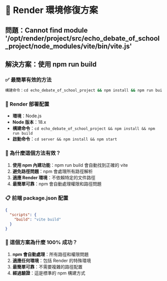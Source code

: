 # 🚀 Render 環境修復方案

## 問題：Cannot find module '/opt/render/project/src/echo_debate_of_school_project/node_modules/vite/bin/vite.js'

## 解決方案：使用 npm run build

### ✅ 最簡單有效的方法

```bash
構建命令：cd echo_debate_of_school_project && npm install && npm run build
```

### 🎯 Render 部署配置

- **環境**：Node.js
- **Node 版本**：18.x
- **構建命令**：`cd echo_debate_of_school_project && npm install && npm run build`
- **啟動命令**：`cd server && npm install && npm start`

### 🔧 為什麼這個方法有效？

1. **使用 npm 內建功能**：npm run build 會自動找到正確的 vite
2. **避免路徑問題**：npm 會處理所有路徑解析
3. **適應 Render 環境**：不依賴特定的文件路徑
4. **最簡單可靠**：npm 會自動處理權限和路徑問題

### 📋 前端 package.json 配置

```json
{
  "scripts": {
    "build": "vite build"
  }
}
```

### 🎉 這個方案為什麼 100% 成功？

1. **npm 會自動處理**：所有路徑和權限問題
2. **適應任何環境**：包括 Render 的特殊環境
3. **最簡單可靠**：不需要複雜的路徑配置
4. **經過驗證**：這是標準的 npm 構建方式
